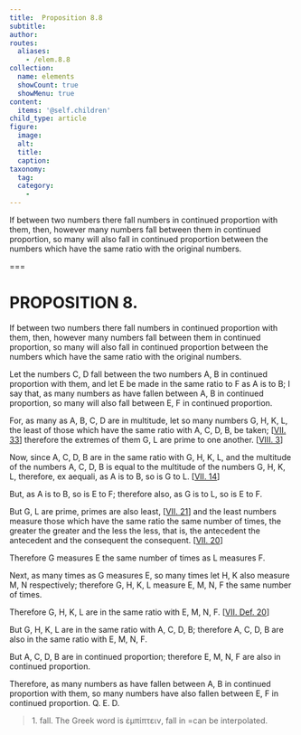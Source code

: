 ```yaml
---
title:  Proposition 8.8
subtitle: 
author:
routes:
  aliases:
    - /elem.8.8
collection:
  name: elements
  showCount: true
  showMenu: true
content:
  items: '@self.children'
child_type: article
figure:
  image:
  alt:
  title:
  caption:
taxonomy:
  tag:
  category:
    - 
---
```


<p>
       <hi rend="ital">If between two numbers there fall numbers in continued proportion with them, then, however many numbers fall between them in continued proportion, so many will also fall in continued proportion between the numbers which have the same ratio with the original numbers.</hi>
      </p>

===

<h1>PROPOSITION 8.</h1>
<p>
       <span class="ital">If between two numbers there fall numbers in continued proportion with them, then, however many numbers fall between them in continued proportion, so many will also fall in continued proportion between the numbers which have the same ratio with the original numbers.</span>
      </p>

<p>Let the numbers <span class="ital">C</span>, <span class="ital">D</span> fall between the two numbers <span class="ital">A</span>, <span class="ital">B</span> in continued proportion with them, and let <span class="ital">E</span> be made in the same ratio to <span class="ital">F</span> as <span class="ital">A</span> is to <span class="ital">B</span>; I say that, as many numbers as have fallen between <span class="ital">A</span>, <span class="ital">B</span> in continued proportion, so many will also fall between <span class="ital">E</span>, <span class="ital">F</span> in continued proportion. 
      </p>

<p>For, as many as <span class="ital">A</span>, <span class="ital">B</span>, <span class="ital">C</span>, <span class="ital">D</span> are in multitude, let so many numbers <span class="ital">G</span>, <span class="ital">H</span>, <span class="ital">K</span>, <span class="ital">L</span>, the least of those which have the same ratio with <span class="ital">A</span>, <span class="ital">C</span>, <span class="ital">D</span>, <span class="ital">B</span>, be taken; [<a href="/elem.7.33">VII. 33</a>] therefore the extremes of them <span class="ital">G</span>, <span class="ital">L</span> are prime to one another. [<a href="/elem.8.3">VIII. 3</a>] </p>

<p>Now, since <span class="ital">A</span>, <span class="ital">C</span>, <span class="ital">D</span>, <span class="ital">B</span> are in the same ratio with <span class="ital">G</span>, <span class="ital">H</span>, <span class="ital">K</span>, <span class="ital">L</span>, and the multitude of the numbers <span class="ital">A</span>, <span class="ital">C</span>, <span class="ital">D</span>, <span class="ital">B</span> is equal to the multitude of the numbers <span class="ital">G</span>, <span class="ital">H</span>, <span class="ital">K</span>, <span class="ital">L</span>, therefore, <foreign lang="la">ex aequali</foreign>, as <span class="ital">A</span> is to <span class="ital">B</span>, so is <span class="ital">G</span> to <span class="ital">L</span>. [<a href="/elem.7.14">VII. 14</a>] </p>

<p>But, as <span class="ital">A</span> is to <span class="ital">B</span>, so is <span class="ital">E</span> to <span class="ital">F</span>; therefore also, as <span class="ital">G</span> is to <span class="ital">L</span>, so is <span class="ital">E</span> to <span class="ital">F</span>. </p>

<p>But <span class="ital">G</span>, <span class="ital">L</span> are prime, primes are also least, [<a href="/elem.7.21">VII. 21</a>] and the least numbers measure those which have the same ratio the same number of times, the greater the greater and the less the less, that is, the antecedent the antecedent and the consequent the consequent. [<a href="/elem.7.20">VII. 20</a>] <pb n="358"/></p>

<p>Therefore <span class="ital">G</span> measures <span class="ital">E</span> the same number of times as <span class="ital">L</span> measures <span class="ital">F</span>. </p>

<p>Next, as many times as <span class="ital">G</span> measures <span class="ital">E</span>, so many times let <span class="ital">H</span>, <span class="ital">K</span> also measure <span class="ital">M</span>, <span class="ital">N</span> respectively; therefore <span class="ital">G</span>, <span class="ital">H</span>, <span class="ital">K</span>, <span class="ital">L</span> measure <span class="ital">E</span>, <span class="ital">M</span>, <span class="ital">N</span>, <span class="ital">F</span> the same number of times. </p>

<p>Therefore <span class="ital">G</span>, <span class="ital">H</span>, <span class="ital">K</span>, <span class="ital">L</span> are in the same ratio with <span class="ital">E</span>, <span class="ital">M</span>, <span class="ital">N</span>, <span class="ital">F</span>. [<a href="/elem.7.def.20">VII. Def. 20</a>] </p>

<p>But <span class="ital">G</span>, <span class="ital">H</span>, <span class="ital">K</span>, <span class="ital">L</span> are in the same ratio with <span class="ital">A</span>, <span class="ital">C</span>, <span class="ital">D</span>, <span class="ital">B</span>; therefore <span class="ital">A</span>, <span class="ital">C</span>, <span class="ital">D</span>, <span class="ital">B</span> are also in the same ratio with <span class="ital">E</span>, <span class="ital">M</span>, <span class="ital">N</span>, <span class="ital">F</span>. </p>

<p>But <span class="ital">A</span>, <span class="ital">C</span>, <span class="ital">D</span>, <span class="ital">B</span> are in continued proportion; therefore <span class="ital">E</span>, <span class="ital">M</span>, <span class="ital">N</span>, <span class="ital">F</span> are also in continued proportion. </p>

<p>Therefore, as many numbers as have fallen between <span class="ital">A</span>, <span class="ital">B</span> in continued proportion with them, so many numbers have also fallen between <span class="ital">E</span>, <span class="ital">F</span> in continued proportion. Q. E. D.
<blockquote n="1" class="crit" place="unspecified" anchored="yes">1. <lemma from="ROOT" to="DITTO">fall.</lemma> The Greek word is <foreign lang="greek">ἐμπίπτειν</foreign>, <quote>fall <span class="ital">in</span></quote>
=<quote>can be interpolated.</quote>
</blockquote></p>
